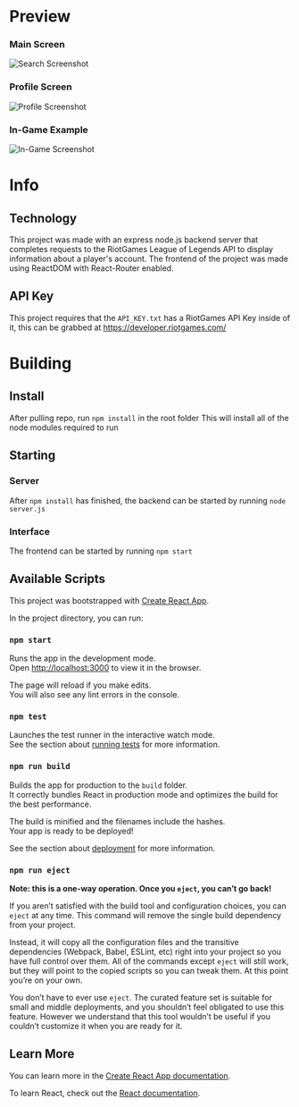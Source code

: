 # Preview
### Main Screen
![Search Screenshot](https://i.imgur.com/lPHLWoX.png)

### Profile Screen
![Profile Screenshot](https://imgur.com/AnKmDeC.png)

### In-Game Example
![In-Game Screenshot](https://imgur.com/ovlGnso.png)

# Info
## Technology
This project was made with an express node.js backend server that completes requests to the RiotGames League of Legends API to display information about a player's account. The frontend of the project was made using ReactDOM with React-Router enabled.

## API Key
This project requires that the `API_KEY.txt` has a RiotGames API Key inside of it, this can be grabbed at https://developer.riotgames.com/ 


# Building
## Install
After pulling repo, run `npm install` in the root folder
This will install all of the node modules required to run

## Starting
### Server
After `npm install` has finished, the backend can be started by running `node server.js`
### Interface
The frontend can be started by running `npm start`


## Available Scripts
This project was bootstrapped with [Create React App](https://github.com/facebook/create-react-app).

In the project directory, you can run:

### `npm start`

Runs the app in the development mode.<br>
Open [http://localhost:3000](http://localhost:3000) to view it in the browser.

The page will reload if you make edits.<br>
You will also see any lint errors in the console.

### `npm test`

Launches the test runner in the interactive watch mode.<br>
See the section about [running tests](https://facebook.github.io/create-react-app/docs/running-tests) for more information.

### `npm run build`

Builds the app for production to the `build` folder.<br>
It correctly bundles React in production mode and optimizes the build for the best performance.

The build is minified and the filenames include the hashes.<br>
Your app is ready to be deployed!

See the section about [deployment](https://facebook.github.io/create-react-app/docs/deployment) for more information.

### `npm run eject`

**Note: this is a one-way operation. Once you `eject`, you can’t go back!**

If you aren’t satisfied with the build tool and configuration choices, you can `eject` at any time. This command will remove the single build dependency from your project.

Instead, it will copy all the configuration files and the transitive dependencies (Webpack, Babel, ESLint, etc) right into your project so you have full control over them. All of the commands except `eject` will still work, but they will point to the copied scripts so you can tweak them. At this point you’re on your own.

You don’t have to ever use `eject`. The curated feature set is suitable for small and middle deployments, and you shouldn’t feel obligated to use this feature. However we understand that this tool wouldn’t be useful if you couldn’t customize it when you are ready for it.

## Learn More

You can learn more in the [Create React App documentation](https://facebook.github.io/create-react-app/docs/getting-started).

To learn React, check out the [React documentation](https://reactjs.org/).
